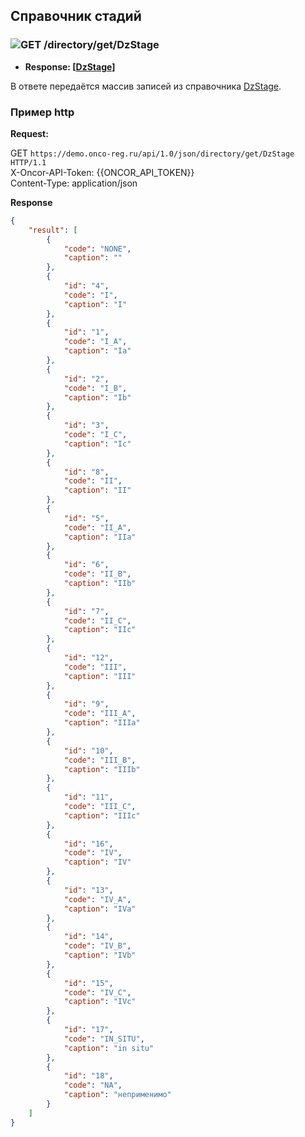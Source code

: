 ## Справочник стадий

### ![GET](../../../../img/get.png) /directory/get/DzStage
* **Response: [[DzStage](../../../../types/types.md#com.siams.med.api.DzStage)]**

В ответе передаётся массив записей из справочника [DzStage](../../../../types/types.md#com.siams.med.api.DzStage).

### Пример http
**Request:** 

GET `https://demo.onco-reg.ru/api/1.0/json/directory/get/DzStage HTTP/1.1`  
X-Oncor-API-Token: {{ONCOR_API_TOKEN}}  
Content-Type: application/json

**Response**


```json
{
    "result": [
        {
            "code": "NONE",
            "caption": ""
        },
        {
            "id": "4",
            "code": "I",
            "caption": "I"
        },
        {
            "id": "1",
            "code": "I_A",
            "caption": "Ia"
        },
        {
            "id": "2",
            "code": "I_B",
            "caption": "Ib"
        },
        {
            "id": "3",
            "code": "I_C",
            "caption": "Ic"
        },
        {
            "id": "8",
            "code": "II",
            "caption": "II"
        },
        {
            "id": "5",
            "code": "II_A",
            "caption": "IIa"
        },
        {
            "id": "6",
            "code": "II_B",
            "caption": "IIb"
        },
        {
            "id": "7",
            "code": "II_C",
            "caption": "IIc"
        },
        {
            "id": "12",
            "code": "III",
            "caption": "III"
        },
        {
            "id": "9",
            "code": "III_A",
            "caption": "IIIa"
        },
        {
            "id": "10",
            "code": "III_B",
            "caption": "IIIb"
        },
        {
            "id": "11",
            "code": "III_C",
            "caption": "IIIc"
        },
        {
            "id": "16",
            "code": "IV",
            "caption": "IV"
        },
        {
            "id": "13",
            "code": "IV_A",
            "caption": "IVa"
        },
        {
            "id": "14",
            "code": "IV_B",
            "caption": "IVb"
        },
        {
            "id": "15",
            "code": "IV_C",
            "caption": "IVc"
        },
        {
            "id": "17",
            "code": "IN_SITU",
            "caption": "in situ"
        },
        {
            "id": "18",
            "code": "NA",
            "caption": "неприменимо"
        }
    ]
}
```
